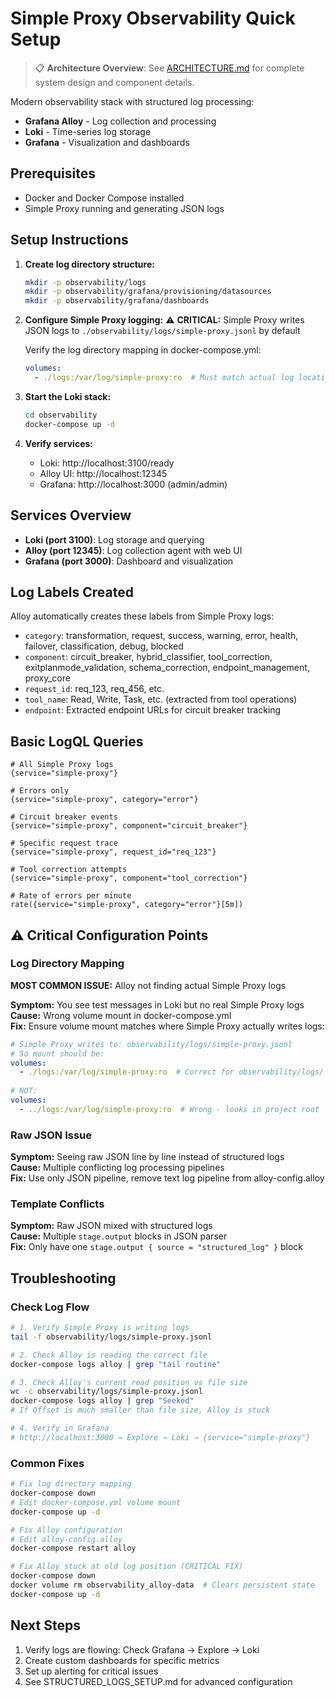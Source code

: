 # Simple Proxy Observability Quick Setup

> 📋 **Architecture Overview**: See [ARCHITECTURE.md](./ARCHITECTURE.md) for complete system design and component details.

Modern observability stack with structured log processing:
- **Grafana Alloy** - Log collection and processing
- **Loki** - Time-series log storage  
- **Grafana** - Visualization and dashboards

## Prerequisites

- Docker and Docker Compose installed
- Simple Proxy running and generating JSON logs

## Setup Instructions

1. **Create log directory structure:**
   ```bash
   mkdir -p observability/logs
   mkdir -p observability/grafana/provisioning/datasources
   mkdir -p observability/grafana/dashboards
   ```

2. **Configure Simple Proxy logging:**
   ⚠️ **CRITICAL:** Simple Proxy writes JSON logs to `./observability/logs/simple-proxy.jsonl` by default
   
   Verify the log directory mapping in docker-compose.yml:
   ```yaml
   volumes:
     - ./logs:/var/log/simple-proxy:ro  # Must match actual log location
   ```

3. **Start the Loki stack:**
   ```bash
   cd observability
   docker-compose up -d
   ```

4. **Verify services:**
   - Loki: http://localhost:3100/ready
   - Alloy UI: http://localhost:12345  
   - Grafana: http://localhost:3000 (admin/admin)

## Services Overview

- **Loki (port 3100)**: Log storage and querying
- **Alloy (port 12345)**: Log collection agent with web UI
- **Grafana (port 3000)**: Dashboard and visualization

## Log Labels Created

Alloy automatically creates these labels from Simple Proxy logs:
- `category`: transformation, request, success, warning, error, health, failover, classification, debug, blocked
- `component`: circuit_breaker, hybrid_classifier, tool_correction, exitplanmode_validation, schema_correction, endpoint_management, proxy_core
- `request_id`: req_123, req_456, etc.
- `tool_name`: Read, Write, Task, etc. (extracted from tool operations)
- `endpoint`: Extracted endpoint URLs for circuit breaker tracking

## Basic LogQL Queries

```logql
# All Simple Proxy logs
{service="simple-proxy"}

# Errors only  
{service="simple-proxy", category="error"}

# Circuit breaker events
{service="simple-proxy", component="circuit_breaker"}

# Specific request trace
{service="simple-proxy", request_id="req_123"}

# Tool correction attempts
{service="simple-proxy", component="tool_correction"}

# Rate of errors per minute
rate({service="simple-proxy", category="error"}[5m])
```

## ⚠️ Critical Configuration Points

### Log Directory Mapping
**MOST COMMON ISSUE:** Alloy not finding actual Simple Proxy logs

**Symptom:** You see test messages in Loki but no real Simple Proxy logs  
**Cause:** Wrong volume mount in docker-compose.yml  
**Fix:** Ensure volume mount matches where Simple Proxy actually writes logs:

```yaml
# Simple Proxy writes to: observability/logs/simple-proxy.jsonl
# So mount should be:
volumes:
  - ./logs:/var/log/simple-proxy:ro  # Correct for observability/logs/
  
# NOT:
volumes:  
  - ../logs:/var/log/simple-proxy:ro  # Wrong - looks in project root
```

### Raw JSON Issue  
**Symptom:** Seeing raw JSON line by line instead of structured logs  
**Cause:** Multiple conflicting log processing pipelines  
**Fix:** Use only JSON pipeline, remove text log pipeline from alloy-config.alloy

### Template Conflicts
**Symptom:** Raw JSON mixed with structured logs  
**Cause:** Multiple `stage.output` blocks in JSON parser  
**Fix:** Only have one `stage.output { source = "structured_log" }` block

## Troubleshooting

### Check Log Flow
```bash
# 1. Verify Simple Proxy is writing logs
tail -f observability/logs/simple-proxy.jsonl

# 2. Check Alloy is reading the correct file  
docker-compose logs alloy | grep "tail routine"

# 3. Check Alloy's current read position vs file size
wc -c observability/logs/simple-proxy.jsonl
docker-compose logs alloy | grep "Seeked"
# If Offset is much smaller than file size, Alloy is stuck

# 4. Verify in Grafana
# http://localhost:3000 → Explore → Loki → {service="simple-proxy"}
```

### Common Fixes
```bash
# Fix log directory mapping
docker-compose down
# Edit docker-compose.yml volume mount
docker-compose up -d

# Fix Alloy configuration 
# Edit alloy-config.alloy
docker-compose restart alloy

# Fix Alloy stuck at old log position (CRITICAL FIX)
docker-compose down
docker volume rm observability_alloy-data  # Clears persistent state
docker-compose up -d
```

## Next Steps

1. Verify logs are flowing: Check Grafana → Explore → Loki
2. Create custom dashboards for specific metrics  
3. Set up alerting for critical issues
4. See STRUCTURED_LOGS_SETUP.md for advanced configuration